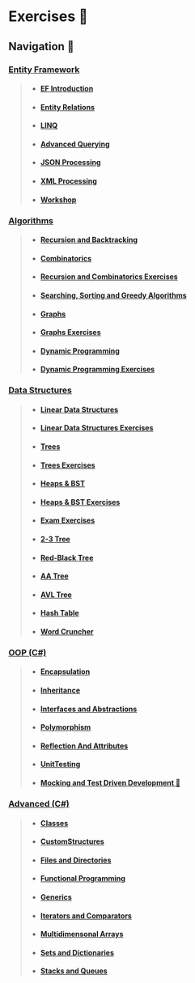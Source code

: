 # Exercises 🧮

## Navigation 🧭

### <a href="https://github.com/viktorgkw/Exercises/tree/main/SoftUni/Entity%20Framework">Entity Framework</a>

> - #### <a href="https://github.com/viktorgkw/Exercises/tree/main/SoftUni/Entity%20Framework/EF%20Introduction">EF Introduction</a>
>
> - #### <a href="https://github.com/viktorgkw/Exercises/tree/main/SoftUni/Entity%20Framework/Entity%20Relations">Entity Relations</a>
>
> - #### <a href="https://github.com/viktorgkw/Exercises/tree/main/SoftUni/Entity%20Framework/LINQ">LINQ</a>
>
> - #### <a href="https://github.com/viktorgkw/Exercises/tree/main/SoftUni/Entity%20Framework/Advanced%20Querying">Advanced Querying</a>
>
> - #### <a href="https://github.com/viktorgkw/Exercises/tree/main/SoftUni/Entity%20Framework/JSON%20Processing">JSON Processing</a>
>
> - #### <a href="https://github.com/viktorgkw/Exercises/tree/main/SoftUni/Entity%20Framework/XML%20Processing">XML Processing</a>
>
> - #### <a href="https://github.com/viktorgkw/Exercises/tree/main/SoftUni/Entity%20Framework/Workshop">Workshop</a>

### <a href="https://github.com/viktorgkw/Exercises/tree/main/SoftUni/Algorithms">Algorithms</a>

> - #### <a href="https://github.com/viktorgkw/Exercises/tree/main/SoftUni/Algorithms/Fundamentals/RecursionAndBacktracking">Recursion and Backtracking</a>
>
> - #### <a href="https://github.com/viktorgkw/Exercises/tree/main/SoftUni/Algorithms/Fundamentals/Combinatorics">Combinatorics</a>
>
> - #### <a href="https://github.com/viktorgkw/Exercises/tree/main/SoftUni/Algorithms/Fundamentals/RecursionAndCombExercises">Recursion and Combinatorics Exercises</a>
>
> - #### <a href="https://github.com/viktorgkw/Exercises/tree/main/SoftUni/Algorithms/Fundamentals/SearchingSortingGreedy">Searching, Sorting and Greedy Algorithms</a>
>
> - #### <a href="https://github.com/viktorgkw/Exercises/tree/main/SoftUni/Algorithms/Fundamentals/GraphsTheory">Graphs</a>
>
> - #### <a href="https://github.com/viktorgkw/Exercises/tree/main/SoftUni/Algorithms/Fundamentals/GraphsTheoryExercises">Graphs Exercises</a>
>
> - #### <a href="https://github.com/viktorgkw/Exercises/tree/main/SoftUni/Algorithms/Fundamentals/DynamicProgramming">Dynamic Programming</a>
>
> - #### <a href="https://github.com/viktorgkw/Exercises/tree/main/SoftUni/Algorithms/Fundamentals/DynamicProgrammingExercises">Dynamic Programming Exercises</a>

### <a href="https://github.com/viktorgkw/Exercises/tree/main/SoftUni/Data%20Structures">Data Structures</a>

> - #### <a href="https://github.com/viktorgkw/Exercises/tree/main/SoftUni/Data%20Structures/Fundamentals/LinearDataStructures">Linear Data Structures</a>
>
> - #### <a href="https://github.com/viktorgkw/Exercises/tree/main/SoftUni/Data%20Structures/Fundamentals/LinearDataStructuresExercise">Linear Data Structures Exercises</a>
>
> - #### <a href="https://github.com/viktorgkw/Exercises/tree/main/SoftUni/Data%20Structures/Fundamentals/Trees">Trees</a>
>
> - #### <a href="https://github.com/viktorgkw/Exercises/tree/main/SoftUni/Data%20Structures/Fundamentals/TreesExercise">Trees Exercises</a>
>
> - #### <a href="https://github.com/viktorgkw/Exercises/tree/main/SoftUni/Data%20Structures/Fundamentals/HeapsAndBinarySearchTree">Heaps & BST</a>
>
> - #### <a href="https://github.com/viktorgkw/Exercises/tree/main/SoftUni/Data%20Structures/Fundamentals/HeapsAndBinarySearchTreeExercises">Heaps & BST Exercises</a>
>
> - #### <a href="https://github.com/viktorgkw/Exercises/tree/main/SoftUni/Data%20Structures/Fundamentals/Exam%20Exercises">Exam Exercises</a>
>
> - #### <a href="https://github.com/viktorgkw/Exercises/tree/main/SoftUni/Data%20Structures/Advanced/Two-Three%20Tree">2-3 Tree</a>
>
> - #### <a href="https://github.com/viktorgkw/Exercises/tree/main/SoftUni/Data%20Structures/Advanced/Red-Black%20Tree">Red-Black Tree</a>
>
> - #### <a href="https://github.com/viktorgkw/Exercises/tree/main/SoftUni/Data%20Structures/Advanced/AA%20Tree">AA Tree</a>
>
> - #### <a href="https://github.com/viktorgkw/Exercises/tree/main/SoftUni/Data%20Structures/Advanced/AVL%20Tree">AVL Tree</a>
>
> - #### <a href="https://github.com/viktorgkw/Exercises/tree/main/SoftUni/Data%20Structures/Advanced/HashTable">Hash Table</a>
>
> - #### <a href="https://github.com/viktorgkw/Exercises/tree/main/SoftUni/Data%20Structures/Advanced/Word%20Cruncher">Word Cruncher</a>

### <a href="https://github.com/viktorgkw/Exercises/tree/main/SoftUni/OOP">OOP (C#)</a>

> - #### <a href="https://github.com/viktorgkw/Exercises/tree/main/SoftUni/OOP/Encapsulation">Encapsulation</a>
>
> - #### <a href="https://github.com/viktorgkw/Exercises/tree/main/SoftUni/OOP/Inheritance">Inheritance</a>
>
> - #### <a href="https://github.com/viktorgkw/Exercises/tree/main/SoftUni/OOP/InterfacesAndAbstractions">Interfaces and Abstractions</a>
>
> - #### <a href="https://github.com/viktorgkw/Exercises/tree/main/SoftUni/OOP/Polymorphism">Polymorphism</a>
>
> - #### <a href="https://github.com/viktorgkw/Exercises/tree/main/SoftUni/OOP/ReflectionAndAttributes">Reflection And Attributes</a>
>
> - #### <a href="https://github.com/viktorgkw/Exercises/tree/main/SoftUni/OOP/UnitTesting">UnitTesting</a>
>
> - #### <a href="https://github.com/viktorgkw/Exercises/tree/main/SoftUni/OOP/MockingAndTestDrivenDevelopment">Mocking and Test Driven Development 🧪</a>

### <a href="https://github.com/viktorgkw/Exercises/tree/main/SoftUni/Advanced">Advanced (C#)</a>

> - #### <a href="https://github.com/viktorgkw/Exercises/tree/main/SoftUni/Advanced/Classes">Classes</a>
>
> - #### <a href="https://github.com/viktorgkw/Exercises/tree/main/SoftUni/Advanced/CustomStructures">CustomStructures</a>
>
> - #### <a href="https://github.com/viktorgkw/Exercises/tree/main/SoftUni/Advanced/FilesAndDirectories">Files and Directories</a>
>
> - #### <a href="https://github.com/viktorgkw/Exercises/tree/main/SoftUni/Advanced/FunctionalProgramming">Functional Programming</a>
>
> - #### <a href="https://github.com/viktorgkw/Exercises/tree/main/SoftUni/Advanced/Generics">Generics</a>
>
> - #### <a href="https://github.com/viktorgkw/Exercises/tree/main/SoftUni/Advanced/IteratorsAndComparators">Iterators and Comparators</a>
>
> - #### <a href="https://github.com/viktorgkw/Exercises/tree/main/SoftUni/Advanced/MultidimensionalArrays">Multidimensonal Arrays</a>
>
> - #### <a href="https://github.com/viktorgkw/Exercises/tree/main/SoftUni/Advanced/SetsAndDictionaries">Sets and Dictionaries</a>
>
> - #### <a href="https://github.com/viktorgkw/Exercises/tree/main/SoftUni/Advanced/StacksAndQueues">Stacks and Queues</a>
